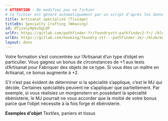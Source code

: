 ```yaml
---
# ATTENTION : Ne modifiez pas ce fichier
# Ce fichier est généré automatiquement par un script d'après les données du module Foundry VTT officiel et de sa traduction
title: Artisanat spécialisé (Tissage)
titleEn: Specialty Crafting (Weaving)
id: dTjzxCy9pku5gL0F
urlFr: https://gitlab.com/pathfinder-fr/foundryvtt-pathfinder2-fr/-/blob/master/data/feats/dTjzxCy9pku5gL0F.htm
urlEn: https://gitlab.com/hooking/foundry-vtt---pathfinder-2e/-/blob/master/packs/data/feats.db/specialty-crafting-weaving.json
layout: dons
---
```

Votre formation s’est concentrée sur l’Artisanat d’un type d’objet en particulier. Vous gagnez un bonus de circonstances de +1 aux tests d’Artisanat pour Fabriquer des objets de ce type. Si vous êtes un maître en Artisanat, ce bonus augmente à +2.

S’il n’est pas évident de déterminer si la spécialité s’applique, c’est le MJ qui décide. Certaines spécialités peuvent ne s’appliquer que partiellement. Par exemple, si vous réalisiez un morgenstern en possédant la spécialité ébénisterie, le MJ pourrait ne vous accorder que la moitié de votre bonus parce que l’objet nécessite à la fois forge et ébénisterie.

**Exemples d'objet** Textiles, paniers et tissus
